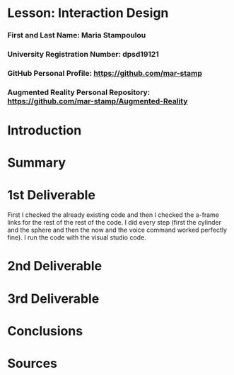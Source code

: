 # Lesson: Interaction Design

### First and Last Name: Maria Stampoulou
### University Registration Number: dpsd19121
### GitHub Personal Profile: https://github.com/mar-stamp
### Augmented Reality Personal Repository: https://github.com/mar-stamp/Augmented-Reality

# Introduction

# Summary


# 1st Deliverable
First I checked the already existing code and then I checked the a-frame links for the rest of the rest of the code. I did every step (first the cylinder and the sphere and then the now and the voice command worked perfectly fine). I run the code with the visual studio code.

# 2nd Deliverable


# 3rd Deliverable 


# Conclusions


# Sources
